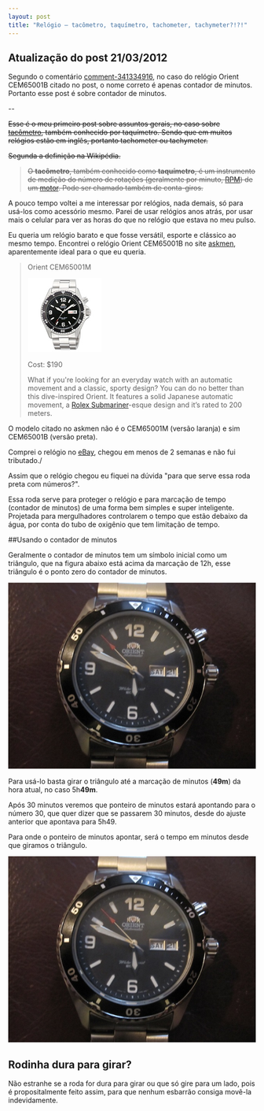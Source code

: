 ```yaml
---
layout: post
title: "Relógio – tacômetro, taquímetro, tachometer, tachymeter?!?!"
---
```


## Atualização do post 21/03/2012

Segundo o comentário [comment-341334916](http://pablocantero.com/blog/2010/09/14/relogio-tacometro-taquimetro-tachometer-tachymeter/#comment-341334916), no caso do relógio Orient CEM65001B citado no post, o nome correto é apenas contador de minutos. Portanto esse post é sobre contador de minutos.

--

<del>Esse é o meu primeiro post sobre assuntos gerais, no caso sobre [tacômetro](http://pt.wikipedia.org/wiki/Tac%C3%B4metro), também conhecido por taquímetro. Sendo que em muitos relógios estão em inglês, portanto tachometer ou tachymeter.</del>

<del>Segunda a definição na Wikipédia.</del>

> <del>O **tacômetro**, também conhecido como **taquímetro**, é um instrumento de medição do número de rotações (geralmente por minuto, [RPM](http://pt.wikipedia.org/wiki/RPM)) de um [motor](http://pt.wikipedia.org/wiki/Motor). Pode ser chamado também de conta-giros.</del>

A pouco tempo voltei a me interessar por relógios, nada demais, só para usá-los como acessório mesmo. Parei de usar relógios anos atrás, por usar mais o celular para ver as horas do que no relógio que estava no meu pulso.

Eu queria um relógio barato e que fosse versátil, esporte e clássico ao mesmo tempo. Encontrei o relógio Orient CEM65001B no site [askmen](http://www.askmen.com/fashion/trends_500/533b_watches-for-under-300-part-iii.html), aparentemente ideal para o que eu queria.

> Orient CEM65001M
>
> ![Relógio Orient CEM65001B](/public/images/posts/relogio-orient-cem65001b.jpg)
>
> Cost: $190
>
> What if you're looking for an everyday watch with an automatic movement  and a classic, sporty design? You can do no better than this  dive-inspired Orient. It features a solid Japanese automatic movement, a  [Rolex Submariner](http://www.askmen.com/fashion/watch/rolex-submariner-16800.html)-esque design and it’s rated to 200 meters.

O modelo citado no askmen não é o CEM65001M (versão laranja) e sim CEM65001B (versão preta).

Comprei o relógio no [eBay](http://cgi.ebay.com/ORIENT-AUTOMATIC-SCUBA-DIVER-MEN-WATCH-CEM65001-/290395562061?pt=Wristwatches&amp;hash=item439ceca04d), chegou em menos de 2 semanas e não fui tributado./

Assim que o relógio chegou eu fiquei na dúvida "para que serve essa roda preta com números?".

Essa roda serve para proteger o relógio e para marcação de tempo (contador de minutos) de uma forma bem simples e super inteligente. Projetada para mergulhadores controlarem o tempo que estão debaixo da água, por conta do tubo de oxigênio que tem limitação de tempo.

##Usando o contador de minutos

Geralmente o contador de minutos tem um símbolo inicial como um triângulo, que na figura abaixo está acima da marcação de 12h, esse triângulo é o ponto zero do contador de minutos.

![Relógio Orient CEM65001B 5h49](/public/images/posts/relogio-orient-cem65001b-5h49.jpg)

Para usá-lo basta girar o triângulo até a marcação de minutos (**49m**) da hora atual, no caso 5h**49m**.

Após 30 minutos veremos que ponteiro de minutos estará apontando para o número 30, que quer dizer que se passarem 30 minutos, desde do ajuste anterior que apontava para 5h49.

Para onde o ponteiro de minutos apontar, será o tempo em minutos desde que giramos o triângulo.

![Relógio Orient CEM65001B 6h14](/public/images/posts/relogio-orient-cem65001b-5h49.jpg)

## Rodinha dura para girar?

Não estranhe se a roda for dura para girar ou que só gire para um lado, pois é propositalmente feito assim, para que nenhum esbarrão consiga movê-la indevidamente.
